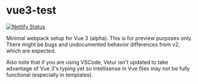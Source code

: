 # vue3-test

[![Netlify Status](https://api.netlify.com/api/v1/badges/f0006918-0e89-4781-a943-3bc5c4e6fed8/deploy-status)](https://app.netlify.com/sites/infallible-dijkstra-89855f/deploys)

Minimal webpack setup for Vue 3 (alpha). This is for preview purposes only. There might be bugs and undocumented behavior differences from v2, which are expected.

Also note that if you are using VSCode, Vetur isn't updated to take advantage of Vue 3's typing yet so intellisense in Vue files may not be fully functional (especially in templates).
